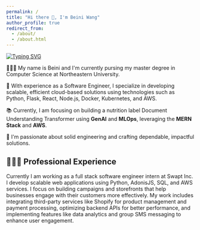 ```yaml
---
permalink: /
title: "Hi there 👋, I'm Beini Wang"
author_profile: true
redirect_from: 
  - /about/
  - /about.html
---
```

<a href="https://git.io/typing-svg"><img src="https://readme-typing-svg.herokuapp.com?font=DotGothic16&pause=1000&color=000000&width=435&lines=Full+Stack+Developer;Cloud+Engineer" alt="Typing SVG" /></a>

👨🏻‍💻 My name is Beini and I'm currently pursing my master degree in Computer Science at Northeastern University.

👀 With experience as a Software Engineer, I specialize in developing scalable, efficient cloud-based solutions using technologies such as Python, Flask, React, Node.js, Docker, Kubernetes, and AWS.

📚 Currently, I am focusing on building a nutrition label Document Understanding Transformer using **GenAI** and **MLOps**, leveraging the **MERN Stack** and **AWS**.

🤖 I'm passionate about solid engineering and crafting dependable, impactful solutions. 

## 👨🏻‍🔬 Professional Experience

Currently I am working as a full stack software engineer intern at Swapt Inc. I develop scalable web applications using Python, AdonisJS, SQL, and AWS services. I focus on building campaigns and storefronts that help businesses engage with their customers more effectively. My work includes integrating third-party services like Shopify for product management and payment processing, optimizing backend APIs for better performance, and implementing features like data analytics and group SMS messaging to enhance user engagement.